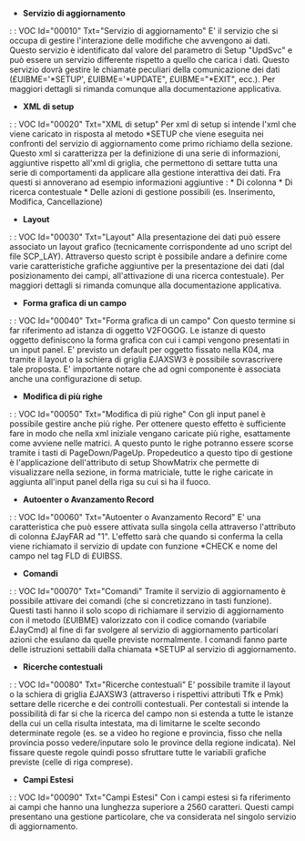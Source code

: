 - **Servizio di aggiornamento**

 :  : VOC Id="00010" Txt="Servizio di aggiornamento"
E' il servizio che si occupa di gestire l'interazione delle modifiche che avvengono ai dati. Questo servizio è identificato dal valore del parametro di Setup "UpdSvc" e può essere un servizio differente rispetto a quello che carica i dati.
Questo servizio dovrà gestire le chiamate peculiari della comunicazione dei dati (£UIBME='\*SETUP', £UIBME='\*UPDATE", £UIBME="\*EXIT", ecc.).
Per maggiori dettagli si rimanda comunque alla documentazione applicativa.

- **XML di setup**

 :  : VOC Id="00020" Txt="XML di setup"
Per xml di setup si intende l'xml che viene caricato in risposta al metodo \*SETUP che viene eseguita nei confronti del servizio di aggiornamento come primo richiamo della sezione.
Questo xml si caratterizza per la definizione di una serie di informazioni, aggiuntive rispetto all'xml di griglia, che permettono di settare tutta una serie di comportamenti da applicare alla gestione interattiva dei dati. Fra questi si annoverano ad esempio informazioni aggiuntive : 
\* Di colonna
\* Di ricerca contestuale
\* Delle azioni di gestione possibili (es. Inserimento, Modifica, Cancellazione)

- **Layout**

 :  : VOC Id="00030" Txt="Layout"
Alla presentazione dei dati può essere associato un layout grafico (tecnicamente corrispondente ad uno script del file SCP_LAY). Attraverso questo script è possibile andare a definire come varie caratteristiche grafiche aggiuntive per la presentazione dei dati (dal posizionamento dei campi, all'attivazione di una ricerca contestuale).
Per maggiori dettagli si rimanda comunque alla documentazione applicativa.

- **Forma grafica di un campo**

 :  : VOC Id="00040" Txt="Forma grafica di un campo"
Con questo termine si far riferimento ad istanza di oggetto V2FOGOG. Le istanze di questo oggetto definiscono la forma grafica con cui i campi vengono presentati in un input panel. E' previsto un default per oggetto fissato nella K04, ma tramite il layout o la schiera di griglia £JAXSW3 è possibile sovrascrivere tale proposta. E' importante notare che ad ogni componente è associata anche una configurazione di setup.

- **Modifica di più righe**

 :  : VOC Id="00050" Txt="Modifica di più righe"
Con gli input panel è possibile gestire anche più righe. Per ottenere questo effetto è sufficiente fare in modo che nella xml iniziale vengano caricate più righe, esattamente come avviene nelle matrici. A questo punto le righe potranno essere scorse tramite i tasti di PageDown/PageUp. Propedeutico a questo tipo di gestione è l'applicazione dell'attributo di setup ShowMatrix che permette di visualizzare nella sezione, in forma matriciale, tutte le righe caricate in aggiunta all'input panel della riga su cui si ha il fuoco.

- **Autoenter o Avanzamento Record**

 :  : VOC Id="00060" Txt="Autoenter o Avanzamento Record"
E' una caratteristica che può essere attivata sulla singola cella attraverso l'attributo di colonna £JayFAR ad "1". L'effetto sarà che quando si conferma la cella viene richiamato il servizio di update con funzione \*CHECK e nome del campo nel tag FLD di £UIBSS.

- **Comandi**

 :  : VOC Id="00070" Txt="Comandi"
Tramite il servizio di aggiornamento è possibile attivare dei comandi (che si concretizzano in tasti funzione). Questi tasti hanno il solo scopo di richiamare il servizio di aggiornamento con il metodo (£UIBME) valorizzato con il codice comando (variabile £JayCmd) al fine di far svolgere al servizio di aggiornamento particolari azioni che esulano da quelle previste normalmente.
I comandi fanno parte delle istruzioni settabili dalla chiamata \*SETUP al servizio di aggiornamento.

- **Ricerche contestuali**

 :  : VOC Id="00080" Txt="Ricerche contestuali"
E' possibile tramite il layout o la schiera di griglia £JAXSW3 (attraverso i rispettivi attributi Tfk e Pmk) settare delle ricerche e dei controlli contestuali. Per contestali si intende la possibilità di far si che la ricerca del campo non si estenda a tutte le istanze della cui un cella risulta intestata, ma di limitarne le scelte secondo determinate regole (es. se a video ho regione e provincia, fisso che nella provincia posso vedere/inputare solo le province della regione indicata). Nel fissare queste regole quindi posso sfruttare tutte le variabili grafiche previste (celle di riga comprese).

- **Campi Estesi**

 :  : VOC Id="00090" Txt="Campi Estesi"
Con i campi estesi si fa riferimento ai campi che hanno una lunghezza superiore a 2560 caratteri. Questi campi presentano una gestione particolare, che va considerata nel singolo servizio di aggiornamento.

